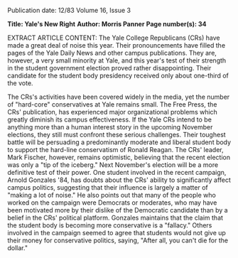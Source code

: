 Publication date: 12/83
Volume 16, Issue 3

**Title: Yale's New Right**
**Author: Morris Panner**
**Page number(s): 34**

EXTRACT ARTICLE CONTENT:
The Yale College Republicans (CRs) have made a great deal of noise this year.  Their pronouncements have filled the pages of the Yale Daily News and other campus publications.  They are, however, a very small minority at Yale, and this year's test of their strength in the student government election proved rather disappointing.  Their candidate for the student body presidency received only about one-third of the vote.

The CRs's activities have been covered widely in the media, yet the number of "hard-core" conservatives at Yale remains small. The Free Press, the CRs' publication, has experienced major organizational problems which greatly diminish its campus effectiveness. If the Yale CRs intend to be anything more than a human interest story in the upcoming November elections, they still must confront these serious challenges.  Their toughest battle will be persuading a predominantly moderate and liberal student body to support the hard-line conservatism of Ronald Reagan.  The CRs' leader, Mark Fischer, however, remains optimistic, believing that the recent election was only a "tip of the iceberg."  Next November's election will be a more definitive test of their power.  One student involved in the recent campaign, Arnold Gonzales '84, has doubts about the CRs' ability to significantly affect campus politics, suggesting that their influence is largely a matter of "making a lot of noise."  He also points out that many of the people who worked on the campaign were Democrats or moderates, who may have been motivated more by their dislike of the Democratic candidate than by a belief in the CRs' political platform.  Gonzales maintains that the claim that the student body is becoming more conservative is a "fallacy."  Others involved in the campaign seemed to agree that students would not give up their money for conservative politics, saying, "After all, you can't die for the dollar."